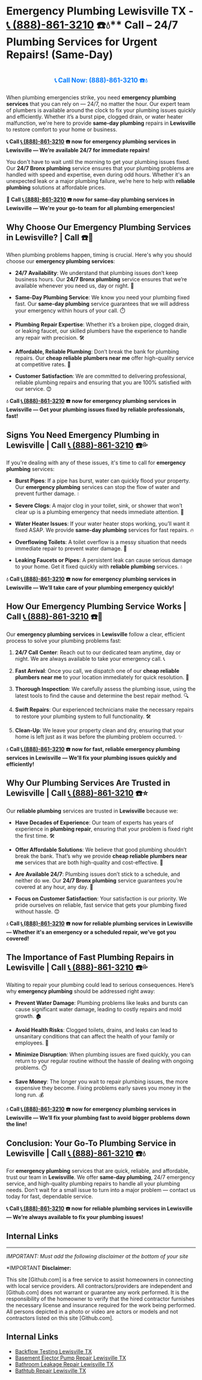 # Emergency Plumbing Lewisville TX - [📞 (888)-861-3210](https://plumbing-texas-3210.netlify.app) ☎️💧** Call  – 24/7 Plumbing Services for Urgent Repairs! (Same-Day)
# 

<p align="center" style="font-size: 1.2em; font-weight: bold; margin: 20px 0;">
  <a href="https://plumbing-texas-3210.netlify.app" target="_blank" style="color: #007BFF; text-decoration: none;">📞 Call Now: (888)-861-3210 ☎️💧</a>
</p>

When plumbing emergencies strike, you need **emergency plumbing services** that you can rely on — 24/7, no matter the hour. Our expert team of plumbers is available around the clock to fix your plumbing issues quickly and efficiently. Whether it’s a burst pipe, clogged drain, or water heater malfunction, we're here to provide **same-day plumbing** repairs in **Lewisville** to restore comfort to your home or business.

**📞 Call [📞 (888)-861-3210](https://plumbing-texas-3210.netlify.app) ☎️ now for emergency plumbing services in Lewisville — We’re available 24/7 for immediate repairs!**

You don't have to wait until the morning to get your plumbing issues fixed. Our **24/7 Bronx plumbing** service ensures that your plumbing problems are handled with speed and expertise, even during odd hours. Whether it's an unexpected leak or a major plumbing failure, we’re here to help with **reliable plumbing** solutions at affordable prices.

**🚨 Call [📞 (888)-861-3210](https://plumbing-texas-3210.netlify.app) ☎️ now for **same-day plumbing** services in Lewisville — We're your go-to team for all plumbing emergencies!**

## **Why Choose Our Emergency Plumbing Services in Lewisville? | Call  ☎️🔧**

When plumbing problems happen, timing is crucial. Here's why you should choose our **emergency plumbing services**:

- **24/7 Availability**: We understand that plumbing issues don’t keep business hours. Our **24/7 Bronx plumbing** service ensures that we’re available whenever you need us, day or night. 🌙

- **Same-Day Plumbing Service**: We know you need your plumbing fixed fast. Our **same-day plumbing** service guarantees that we will address your emergency within hours of your call. ⏱️

- **Plumbing Repair Expertise**: Whether it’s a broken pipe, clogged drain, or leaking faucet, our skilled plumbers have the experience to handle any repair with precision. 🛠️

- **Affordable, Reliable Plumbing**: Don’t break the bank for plumbing repairs. Our **cheap reliable plumbers near me** offer high-quality service at competitive rates. 💸

- **Customer Satisfaction**: We are committed to delivering professional, reliable plumbing repairs and ensuring that you are 100% satisfied with our service. 😊

**💧 Call [📞 (888)-861-3210](https://plumbing-texas-3210.netlify.app) ☎️ now for **emergency plumbing** services in Lewisville — Get your plumbing issues fixed by reliable professionals, fast!**

## **Signs You Need Emergency Plumbing in Lewisville | Call [📞 (888)-861-3210](https://plumbing-texas-3210.netlify.app) ☎️💦**

If you're dealing with any of these issues, it's time to call for **emergency plumbing** services:

- **Burst Pipes**: If a pipe has burst, water can quickly flood your property. Our **emergency plumbing** services can stop the flow of water and prevent further damage. 💧

- **Severe Clogs**: A major clog in your toilet, sink, or shower that won’t clear up is a plumbing emergency that needs immediate attention. 🚽

- **Water Heater Issues**: If your water heater stops working, you’ll want it fixed ASAP. We provide **same-day plumbing** services for fast repairs. 🔥

- **Overflowing Toilets**: A toilet overflow is a messy situation that needs immediate repair to prevent water damage. 🚨

- **Leaking Faucets or Pipes**: A persistent leak can cause serious damage to your home. Get it fixed quickly with **reliable plumbing** services. 💧

**💧 Call [📞 (888)-861-3210](https://plumbing-texas-3210.netlify.app) ☎️ now for **emergency plumbing** services in Lewisville — We’ll take care of your plumbing emergency quickly!**

## **How Our Emergency Plumbing Service Works | Call [📞 (888)-861-3210](https://plumbing-texas-3210.netlify.app) ☎️🔧**

Our **emergency plumbing services** in **Lewisville** follow a clear, efficient process to solve your plumbing problems fast:

1. **24/7 Call Center**: Reach out to our dedicated team anytime, day or night. We are always available to take your emergency call. 📞

2. **Fast Arrival**: Once you call, we dispatch one of our **cheap reliable plumbers near me** to your location immediately for quick resolution. 🚗

3. **Thorough Inspection**: We carefully assess the plumbing issue, using the latest tools to find the cause and determine the best repair method. 🔍

4. **Swift Repairs**: Our experienced technicians make the necessary repairs to restore your plumbing system to full functionality. 🛠️

5. **Clean-Up**: We leave your property clean and dry, ensuring that your home is left just as it was before the plumbing problem occurred. ✨

**💧 Call [📞 (888)-861-3210](https://plumbing-texas-3210.netlify.app) ☎️ now for fast, reliable **emergency plumbing** services in Lewisville — We’ll fix your plumbing issues quickly and efficiently!**

## **Why Our Plumbing Services Are Trusted in Lewisville | Call [📞 (888)-861-3210](https://plumbing-texas-3210.netlify.app) ☎️⭐**

Our **reliable plumbing** services are trusted in **Lewisville** because we:

- **Have Decades of Experience**: Our team of experts has years of experience in **plumbing repair**, ensuring that your problem is fixed right the first time. 🛠️

- **Offer Affordable Solutions**: We believe that good plumbing shouldn’t break the bank. That’s why we provide **cheap reliable plumbers near me** services that are both high-quality and cost-effective. 💸

- **Are Available 24/7**: Plumbing issues don’t stick to a schedule, and neither do we. Our **24/7 Bronx plumbing** service guarantees you’re covered at any hour, any day. 🌙

- **Focus on Customer Satisfaction**: Your satisfaction is our priority. We pride ourselves on reliable, fast service that gets your plumbing fixed without hassle. 😊

**💧 Call [📞 (888)-861-3210](https://plumbing-texas-3210.netlify.app) ☎️ now for **reliable plumbing** services in Lewisville — Whether it's an emergency or a scheduled repair, we’ve got you covered!**

## **The Importance of Fast Plumbing Repairs in Lewisville | Call [📞 (888)-861-3210](https://plumbing-texas-3210.netlify.app) ☎️💦**

Waiting to repair your plumbing could lead to serious consequences. Here’s why **emergency plumbing** should be addressed right away:

- **Prevent Water Damage**: Plumbing problems like leaks and bursts can cause significant water damage, leading to costly repairs and mold growth. 🏚️

- **Avoid Health Risks**: Clogged toilets, drains, and leaks can lead to unsanitary conditions that can affect the health of your family or employees. 🚽

- **Minimize Disruption**: When plumbing issues are fixed quickly, you can return to your regular routine without the hassle of dealing with ongoing problems. ⏱️

- **Save Money**: The longer you wait to repair plumbing issues, the more expensive they become. Fixing problems early saves you money in the long run. 💰

**💧 Call [📞 (888)-861-3210](https://plumbing-texas-3210.netlify.app) ☎️ now for **emergency plumbing** services in Lewisville — We’ll fix your plumbing fast to avoid bigger problems down the line!**

## **Conclusion: Your Go-To Plumbing Service in Lewisville | Call [📞 (888)-861-3210](https://plumbing-texas-3210.netlify.app) ☎️💧**

For **emergency plumbing** services that are quick, reliable, and affordable, trust our team in **Lewisville**. We offer **same-day plumbing**, 24/7 emergency service, and high-quality plumbing repairs to handle all your plumbing needs. Don’t wait for a small issue to turn into a major problem — contact us today for fast, dependable service.

**📞 Call [📞 (888)-861-3210](https://plumbing-texas-3210.netlify.app) ☎️ now for **reliable plumbing** services in Lewisville — We’re always available to fix your plumbing issues!**



## Internal Links


---

*IMPORTANT: Must add the following disclaimer at the bottom of your site*



*IMPORTANT **Disclaimer:**

This site [Github.com] is a free service to assist homeowners in connecting with local service providers. All contractors/providers are independent and [Github.com] does not warrant or guarantee any work performed. It is the responsibility of the homeowner to verify that the hired contractor furnishes the necessary license and insurance required for the work being performed. All persons depicted in a photo or video are actors or models and not contractors listed on this site [Github.com].


## Internal Links
- [Backflow Testing Lewisville TX](https://github.com/allyoucaneatsushiin/plumbing-texas/blob/main/Backflow-Testing-Lewisville-TX-888-861-3210-Prevention-Same-Day-Service-Available-24-7.md)
- [Basement Ejector Pump Repair Lewisville TX](https://github.com/allyoucaneatsushiin/plumbing-texas/blob/main/Basement-Ejector-Pump-Repair-Lewisville-TX-888-861-3210-Same-Day-Service-for-Urgent-Repairs-24-7.md)
- [Bathroom Leakage Repair Lewisville TX](https://github.com/allyoucaneatsushiin/plumbing-texas/blob/main/Bathroom-Leakage-Repair-Lewisville-TX-888-861-3210-Fix-Leaks-Fast-Avoid-Damage-24-7.md)
- [Bathtub Repair Lewisville TX](https://github.com/allyoucaneatsushiin/plumbing-texas/blob/main/Bathtub-Repair-Lewisville-TX-888-861-3210-Replacement-Same-Day-Service-to-Restore-Your-Tub-24-7.md)
